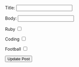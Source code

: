<form action="/posts" method="post">
  <input name="utf8" type="hidden" value="✓">
  <input name="authenticity_token" type="hidden" value="t/72yWAJ4gzmlfy/QH6CQPbQx5Cz8MRK+/8fueweUU8=">

  <label for="post[title]">Title:</label>
  <input type="text" id="title" name="post[title]" />

  <label for="post[body]">Body:</label>
  <input type="text" id="body" name="post[body]" />

  <label for="post_tag_ids_1">Ruby</label>
  <input id="post_tag_ids_1" type="checkbox" name="post[tag_id]" value="1" />

  <label for="post_tag_ids_2">Coding</label>
  <input id="post_tag_ids_2" type="checkbox" name="post[tag_id]" value="2" />

  <label for="post_tag_ids_3">Football</label>
  <input id="post_tag_ids_3" type="checkbox" name="post[tag_id]" value="3" />

  <input name="post[tag_id][]" type="hidden" value="">
  <input name="id" type="hidden" value="post[id]">

  <input type="submit" value="Update Post">
</form>